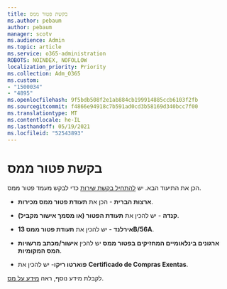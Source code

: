 ```yaml
---
title: בקשת פטור ממס
ms.author: pebaum
author: pebaum
manager: scotv
ms.audience: Admin
ms.topic: article
ms.service: o365-administration
ROBOTS: NOINDEX, NOFOLLOW
localization_priority: Priority
ms.collection: Adm_O365
ms.custom:
- "1500034"
- "4895"
ms.openlocfilehash: 9f5bdb508f2e1ab884cb199914885ccb6103f2fb
ms.sourcegitcommit: f4866e94918c7b591ad0cd3b58169d340bcc7f00
ms.translationtype: MT
ms.contentlocale: he-IL
ms.lasthandoff: 05/19/2021
ms.locfileid: "52543893"
---
```

# <a name="apply-for-tax-exempt-status"></a>בקשת פטור ממס

הכן את התיעוד הבא. יש [להתחיל בקשת שירות](https://go.microsoft.com/fwlink/p/?linkid=518322) כדי לבקש מעמד פטור ממס.

- **ארצות הברית** - הכן את **תעודת פטור ממס מכירות**.

- **קנדה** - יש להכין את **תעודת הפטור (או מסמך אישור מקביל)**.

- **אירלנד** - יש להכין את **תעודת פטור ממס 13B/56A**.

- **ארגונים בינלאומיים המחזיקים בפטור ממס** יש להכין **אישור/מכתב מרשויות המס המקומיות**.

- **פוארטו ריקו**- יש להכין את **Certificado de Compras Exentas**.

לקבלת מידע נוסף, ראה [מידע על מס](/microsoft-365/commerce/billing-and-payments/tax-information).
